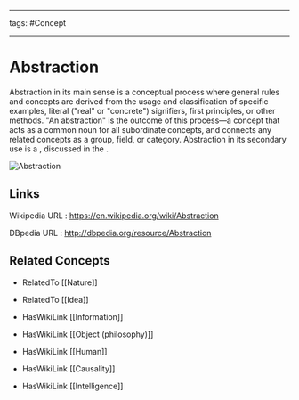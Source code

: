 




---

tags: #Concept

---
# Abstraction


Abstraction in its main sense is a conceptual process where general rules and concepts are derived from the usage and classification of specific examples, literal ("real" or "concrete") signifiers, first principles, or other methods. "An abstraction" is the outcome of this process—a concept that acts as a common noun for all subordinate concepts, and connects any related concepts as a group, field, or category. Abstraction in its secondary use is a , discussed in the .

![Abstraction](http://commons.wikimedia.org/wiki/Special:FilePath/Conceptual_graph_for_A_Cat_sitting_on_the_Mat_Hi-res.png?width=300)


## Links


Wikipedia URL : https://en.wikipedia.org/wiki/Abstraction

DBpedia URL : http://dbpedia.org/resource/Abstraction


## Related Concepts


- RelatedTo [[Nature]]

- RelatedTo [[Idea]]

- HasWikiLink [[Information]]

- HasWikiLink [[Object (philosophy)]]

- HasWikiLink [[Human]]

- HasWikiLink [[Causality]]

- HasWikiLink [[Intelligence]]